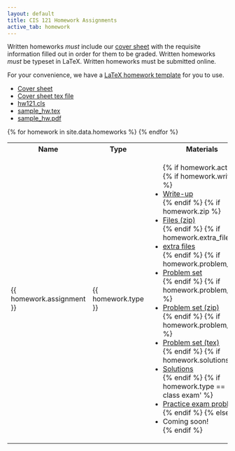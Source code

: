 ```yaml
---
layout: default
title: CIS 121 Homework Assignments
active_tab: homework
---
```


Written homeworks *must* include our [cover
sheet](content/hws/cover_sheet_16fa.pdf) with the requisite information filled
out in order for them to be graded. Written homeworks *must* be typeset in
LaTeX. Written homeworks must be submitted online.

For your convenience, we have a [LaTeX homework template](content/hws/hw121.cls)
for you to use.

* [Cover sheet](content/hws/cover_sheet_16fa.pdf)
* [Cover sheet tex file](content/hws/cover_sheet_16fa.tex)
* [hw121.cls](content/hws/hw121.cls)
* [sample_hw.tex](content/hws/sample_hw.tex)
* [sample_hw.pdf](content/hws/sample_hw.pdf)

<table class="table table-striped">
  <tbody>
    <tr>
      <th>Name</th>
      <th>Type</th>
      <th>Materials</th>
      <th>Release Date</th>
      <th>Due Date</th>
      <th>Statistics</th>
    </tr>
    {% for homework in site.data.homeworks %}
      <tr style="text-align: left"
        {% if homework.type == 'in-class exam' %}
        class="info" 
        {% endif %}
      >
        <!-- Homework Name -->
        <td><span>{{ homework.assignment }}</span></td>
        <!-- Type -->
        <td>
          <span>{{ homework.type }}</span>
        </td>
        <!-- Materials -->
        <td>
          <ul class="list-unstyled">
            {% if homework.active %}
              {% if homework.writeup %}<li><a href="{{ homework.writeup }}">Write-up</a></li>{% endif %}
              {% if homework.zip %}<li><a href="{{ homework.zip }}">Files (zip)</a></li>{% endif %}
              {% if homework.extra_file %}<li><a href="{{ homework.extra_file }}">extra files</a></li>{% endif %}
              {% if homework.problem_set %}<li><a href="{{ homework.problem_set }}">Problem set</a></li>{% endif %}
              {% if homework.problem_set_zip %}<li><a href="{{ homework.problem_set_zip }}">Problem set (zip)</a></li>{% endif %}
              {% if homework.problem_set_tex %}<li><a href="{{ homework.problem_set_tex }}">Problem set (tex)</a></li>{% endif %}
              {% if homework.solutions %}<li><a href="{{ homework.solutions }}">Solutions</a></li>{% endif %}
              {% if homework.type == 'in-class exam' %}
              <li><a href="exams.html">Practice exam problem</a></li>
              {% endif %}
            {% else %}
               <li>Coming soon!</li>
            {% endif %}
          </ul>
        </td>
        <!-- Dates -->
        <td>{{ homework.release_date | date: "%a, %b %-d" }}</td>
        <td>{{ homework.due_date | date: "%a, %b %-d" }} by {{ homework.due_date | date: "%I:%M %p" }}</td>
        <!-- Statistics -->
        <td>
          <ul class="list-unstyled">
            {% if homework.median %}<li>Median: {{homework.median}}</li>{% endif %}
            {% if homework.mean %}<li>Mean: {{homework.mean}}</li>{% endif %}
            {% if homework.std %}<li>Standard Dev: {{homework.std}}</li>{% endif %}
          </ul>
        </td>
      </tr>
    {% endfor %}
  </tbody>
</table>
